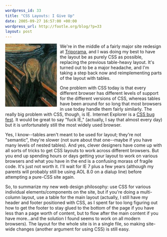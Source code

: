 ```yaml
--- 
wordpress_id: 33
title: "CSS Layouts: I Give Up"
date: 2005-09-27 16:57:00 +00:00
wordpress_url: http://footle.org/blog/?p=33
layout: post
---
```

<p><img src="/images/thescream_crop.jpg" width="165" height="202" alt="The Scream" style="float: left; padding: 0px 10px 10px 0px;"/>We're in the middle of a fairly major site redesign at <a href="http://triporama.com">Triporama</a>, and I was doing my best to have the layout be as purely CSS as possible, replacing the previous table-heavy layout. It's turned out to be a major headache, and I'm taking a step back now and reimplementing parts of the layout with tables.</p>

<p>One problem with CSS today is that every different browser has different levels of support for the different versions of CSS, whereas tables have been around for so long that most browsers in use today handle them fairly similarly. The really big problem with CSS, though, is IE. Internet Explorer is a <a href="http://www.positioniseverything.net/explorer.html">CSS bug fest</a>. It would be great to say "fuck IE," (actually, I say that almost every day) but it is unfortunately still the most widely used browser.</p>

<p>Yes, I know--tables aren't meant to be used for layout; they're not "semantic", they're slower (not sure about that one--maybe if you have many levels of nested tables). And yes, clever designers have come up with all sorts of tricks to get CSS layouts to work across different browsers. But you end up spending hours or days getting your layout to work on various browsers and what you have in the end is a confusing morass of fragile code. It's just not worth it. I'll wait for IE 7 plus a few years (although my parents will probably still be using AOL 8.0 on a dialup line) before attempting a pure-CSS site again.</p>

<p>So, to summarize my new web design philosophy: use CSS for various individual elements/components on the site, but if you're doing a multi-column layout, use a table for the main layout (actually, I still have my header and footer positioned with CSS, as I spent far too long figuring out how to get the footer to stay glued to the bottom of the page if you have less than a page worth of content, but to flow after the main content if you have more...and the solution I found seems to work on all modern browsers). The layout for the whole site is in a single file, so making site-wide changes (another argument for using CSS) is still easy.</p>
